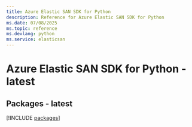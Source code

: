 ```yaml
---
title: Azure Elastic SAN SDK for Python
description: Reference for Azure Elastic SAN SDK for Python
ms.date: 07/08/2025
ms.topic: reference
ms.devlang: python
ms.service: elasticsan
---
```

# Azure Elastic SAN SDK for Python - latest
## Packages - latest
[!INCLUDE [packages](elastic-san-index.md)]